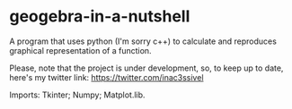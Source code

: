 # geogebra-in-a-nutshell

A program that uses python (I'm sorry c++) to calculate and reproduces graphical representation of a function.

Please, note that the project is under development, so, to keep up to date, here's my twitter link: https://twitter.com/inac3ssivel

Imports:
   Tkinter;
   Numpy;
   Matplot.lib.
